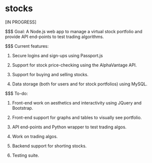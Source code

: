# stocks
[IN PROGRESS]

$$$ Goal:
A Node.js web app to manage a virtual stock portfolio and provide API end-points
 to test trading algorithms.

$$$ Current features:

1) Secure logins and sign-ups using Passport.js

2) Support for stock price-checking using the AlphaVantage API.

3) Support for buying and selling stocks.

4) Data storage (both for users and for stock portfolios) using MySQL.

$$$ To-do:

1) Front-end work on aesthetics and interactivity using JQuery and Bootstrap.

2) Front-end support for graphs and tables to visually see portfolio.

3) API end-points and Python wrapper to test trading algos.

4) Work on trading algos.

5) Backend support for shorting stocks.

6) Testing suite.
